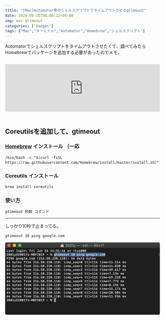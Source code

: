 ```yaml
---
title: "[Mac]Automator等のシェルスクリプトでタイムアウトさせるgtimeout"
date: 2020-06-26T08:00:22+09:00
img: mac-gtimeout
categories: ["Gadget"]
tags: ["Mac","ターミナル","Automator","Homebrew","シェルスクリプト"]
---
```


Automatorでシェルスクリプトをタイムアウトさせたくて、調べてみたらHomebrewでパッケージを追加する必要があったのでメモ。

<iframe style="width:100%;height:155px;margin:15px 0;max-width:680px;" src="https://hatenablog-parts.com/embed?url=https://stackoverflow.com/questions/3504945/timeout-command-on-mac-os-x" frameborder="0" scrolling="no"></iframe>

## Coreutilsを追加して、gtimeout

### [Homebrew](https://brew.sh/index_ja) インストール<span> （一応</span>

```shell
/bin/bash -c "$(curl -fsSL https://raw.githubusercontent.com/Homebrew/install/master/install.sh)"
```

### Coreutils インストール

```sh
brew install coreutils
```

### 使い方

```shell
gtimeout 秒数 コマンド
```

***

しっかり10秒で止まってる。

```shell
gtimeout 10 ping google.com
```

![](../../../images/mac-gtimeout-1.jpg)